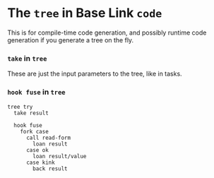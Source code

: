 # The `tree` in Base Link `code`

This is for compile-time code generation, and possibly runtime code
generation if you generate a tree on the fly.

### `take` in `tree`

These are just the input parameters to the tree, like in tasks.

### `hook fuse` in `tree`

```
tree try
  take result

  hook fuse
    fork case
      call read-form
        loan result
      case ok
        loan result/value
      case kink
        back result
```
